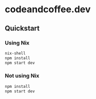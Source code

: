 # codeandcoffee.dev

## Quickstart 

### Using Nix

```sh
nix-shell
npm install
npm start dev
```

### Not using Nix

```sh
npm install
npm start dev
```
